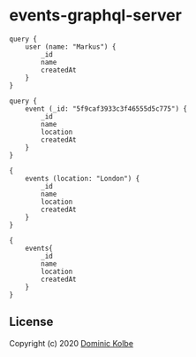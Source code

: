 # events-graphql-server

```
query {
    user (name: "Markus") {
        _id
        name
        createdAt
    }
}
```

```
query {
    event (_id: "5f9caf3933c3f46555d5c775") {
        _id
        name
        location
        createdAt
    }
}
```

```
{
    events (location: "London") {
        _id
        name
        location
        createdAt
    }
}
```

```
{
    events{
        _id
        name
        location
        createdAt
    }
}
```

## License

Copyright (c) 2020 [Dominic Kolbe](https://dominickolbe.dk)

